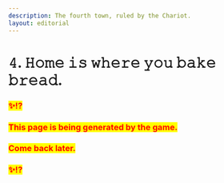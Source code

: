 ```yaml
---
description: The fourth town, ruled by the Chariot.
layout: editorial
---
```


# 𝟺. 𝙷𝚘𝚖𝚎 𝚒𝚜 𝚠𝚑𝚎𝚛𝚎 𝚢𝚘𝚞 𝚋𝚊𝚔𝚎 𝚋𝚛𝚎𝚊𝚍.

### <mark style="color:red;">✨⁉️</mark>&#x20;

### <mark style="color:red;">This page is being generated by the game.</mark>&#x20;

### <mark style="color:red;">Come back later.</mark>

### <mark style="color:red;">✨⁉️</mark>
